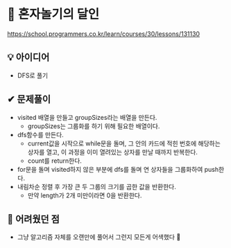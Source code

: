 # 🔎 혼자놀기의 달인

https://school.programmers.co.kr/learn/courses/30/lessons/131130

## 💡 아이디어

- DFS로 풀기

## ✔ 문제풀이

- visited 배열을 만들고 groupSizes라는 배열을 만든다.
  - groupSizes는 그룹화를 하기 위해 필요한 배열이다.
- dfs함수를 만든다.
  - current값을 시작으로 while문을 돌며, 그 안의 카드에 적힌 번호에 해당하는 상자를 열고, 이 과정을 이미 열려있는 상자를 만날 때까지 반복한다.
  - count를 return한다.
- for문을 돌며 visited하지 않은 부분에 dfs를 돌며 연 상자들을 그룹화하여 push한다.
- 내림차순 정렬 후 가장 큰 두 그룹의 크기를 곱한 값을 반환한다.
  - 만약 length가 2개 미만이라면 0을 반환한다.

## 🤕 어려웠던 점

- 그냥 알고리즘 자체를 오랜만에 풀어서 그런지 모든게 어색했다 👀

